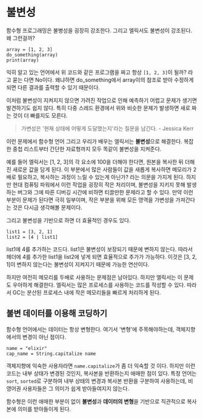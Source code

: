 # 불변성

함수형 프로그래밍은 불병성을 굉장히 강조한다. 그리고 엘릭서도 불변성이 강조된다. 왜 그런걸까?

```
array = [1, 2, 3]
do_something(array)
print(array)
```

익히 알고 있는 언어에서 위 코드와 같은 프로그램을 짜고 항상 `[1, 2, 3]`이 될까? 라고 묻는 다면 No이다. 왜냐하면 do_something에서 array이의 참조로 받아 수정하게 되면 다른 결과를 출력할 수 있기 때문이다.

이처럼 불변성이 지켜지지 않으면 가려진 작업으로 인해 예측하기 어렵고 문제가 생기면 발견하기도 쉽지 않다. 특히 다중 스레드 환경에서 위와 비슷한 문제가 발생하면 새로 짜는 것이 더 빠를지도 모른다.

> 가변성은 '현재 상태에 어떻게 도달했는지'라는 질문을 남긴다. - Jessica Kerr

이런 문제에서 함수형 언어 그리고 우리가 배우는 엘릭서는 **불변성**으로 해결한다. 복잡한 중첩 리스트부터 간단한 자료형까지 모두 똑같이 불변성을 지켜준다.

예를 들어 엘릭서는 [1, 2, 3]의 각 요소에 100을 더해야 한다면, 원본을 복사한 뒤 더해진 새로운 값을 담게 된다. 이 부분에서 많은 사람들이 값을 새롭게 복사하면 메모리가 2배로 필요하고, 복사하는 과정이 느릴 수 있는게 아닌가? 라는 의문을 가지게 된다. 하지만 현대 컴퓨팅 파워에서 이런 작업을 굉장히 작은 처리이며, 불변성을 지키지 못해 발생하는 버그와 그에 따른 디버깅 시간에 비하면 티끌만한 문제라고 할 수 있다. 만약 이런 부분이 문제가 된다면 극히 일부이며, 작은 부분을 위해 모든 영역을 가변성을 가져간다는 것은 다시금 생각해볼 문제이다.

그리고 불변성을 기반으로 하면 더 효율적인 경우도 있다.

```
list1 = [3, 2, 1]
list2 = [4 | list1]
```

list1에 4를 추가하는 코드다. list1은 불변성이 보장되기 때문에 변하지 않는다. 따라서 헤더에 4를 추가한 list1을 list2에 넣게 되면 효율적으로 추가가 가능하다. 이것은 [3, 2, 1]이 변하지 않는다는 불변성이 지켜지기 때문에 가능한 연산이다.

하지만 여전히 메모리를 두배로 사용하는 문제점은 남아있다. 하지만 엘릭서는 이 문제도 우아하게 해결한다. 엘릭서는 많은 프로세스를 사용하는 코드를 작성할 수 있다. 따라서 GC는 분산된 프로세스 내에 작은 메모리들을 빠르게 처리하게 된다. 

## 불변 데이터를 이용해 코딩하기

함수형 언어에서는 데이터는 항상 변형한다. 여기서 '변형'에 주목해야하는데, 객체지향에서의 변경이 아닌 점이다.

```
name = "elixir"
cap_name = String.capitalize name
```

객체지향에 익숙한 사용자라면 `name.capitalize`가 좀 더 익숙할 것 이다. 하지만 이런 코드는 내부 상태가 변경된 것인지, 복사본을 반환하는지 애매한 점이 있다. 특정 언어는 `sort`, `sorted`로 구분하여 내부 상태의 변경과 복사본 반환을 구분하여 사용하는데, 비영어권 사용자들은 그 의미가 쉽게 받아들여지지 않는다.

함수형은 이런 애매한 부분이 없이 **불변성**과 **데이터의 변형**을 기반으로 직관적으로 복사본에 의미를 받아들이게 된다.